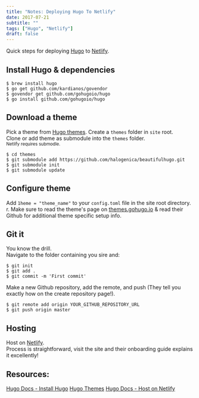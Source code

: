 ```yaml
---
title: "Notes: Deploying Hugo To Netlify"
date: 2017-07-21
subtitle: ""
tags: ["Hugo", "Netlify"]
draft: false
---
```

Quick steps for deploying [Hugo](https://gohugo.io/) to [Netlify](https://www.netlify.com/).
<!--more-->
## Install Hugo & dependencies
```
$ brew install hugo
$ go get github.com/kardianos/govendor
$ govendor get github.com/gohugoio/hugo
$ go install github.com/gohugoio/hugo
```

## Download a theme
Pick a theme from [Hugo themes](https://themes.gohugo.io/).
Create a `themes` folder in `site` root.<br>
Clone or add theme as submodule into the `themes` folder.<br>
<sup>Netlify requires submodle.</sup>
```
$ cd themes
$ git submodule add https://github.com/halogenica/beautifulhugo.git
$ git submodule init
$ git submodule update
```

## Configure theme
Add `1heme = "theme_name"` to your `config.toml` file in the site root directory.<br>r.
Make sure to read the theme's page on [themes.gohugo.io](themes.gohugo.io) & read their Github for additional theme specific setup info.

## Git it
You know the drill.<br>
Navigate to the folder containing you sire and:
```
$ git init
$ git add .
$ git commit -m 'First commit'
```
Make a new Github repository, add the remote, and push (They tell you exactly how on the create repository page!).
```
$ git remote add origin YOUR_GITHUB_REPOSITORY_URL
$ git push origin master
```

## Hosting
Host on [Netlify](https://netlify.com).<br>
Process is straightforward, visit the site and their onboarding guide explains it excellently!

## Resources:
[Hugo Docs - Install Hugo](https://gohugo.io/getting-started/installing/)
[Hugo Themes](https://themes.gohugo.io/)
[Hugo Docs - Host on Netlify](https://gohugo.io/hosting-and-deployment/hosting-on-netlify/)
